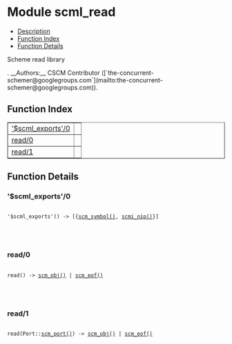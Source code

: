 

# Module scml_read #
* [Description](#description)
* [Function Index](#index)
* [Function Details](#functions)


<p>Scheme read library</p>.
__Authors:__ CSCM Contributor ([`the-concurrent-schemer@googlegroups.com`](mailto:the-concurrent-schemer@googlegroups.com)).
<a name="index"></a>

## Function Index ##


<table width="100%" border="1" cellspacing="0" cellpadding="2" summary="function index"><tr><td valign="top"><a href="#%24scml_exports-0">'$scml_exports'/0</a></td><td></td></tr><tr><td valign="top"><a href="#read-0">read/0</a></td><td></td></tr><tr><td valign="top"><a href="#read-1">read/1</a></td><td></td></tr></table>


<a name="functions"></a>

## Function Details ##

<a name="%24scml_exports-0"></a>

### '$scml_exports'/0 ###


<pre><code>
'$scml_exports'() -&gt; [{<a href="#type-scm_symbol">scm_symbol()</a>, <a href="#type-scmi_nip">scmi_nip()</a>}]
</code></pre>

<br></br>



<a name="read-0"></a>

### read/0 ###


<pre><code>
read() -&gt; <a href="#type-scm_obj">scm_obj()</a> | <a href="#type-scm_eof">scm_eof()</a>
</code></pre>

<br></br>



<a name="read-1"></a>

### read/1 ###


<pre><code>
read(Port::<a href="#type-scm_port">scm_port()</a>) -&gt; <a href="#type-scm_obj">scm_obj()</a> | <a href="#type-scm_eof">scm_eof()</a>
</code></pre>

<br></br>



